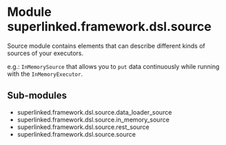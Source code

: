 Module superlinked.framework.dsl.source
=======================================
Source module contains elements that can describe different kinds of sources of your executors.

e.g.: `InMemorySource` that allows you to `put` data continuously while running with the `InMemoryExecutor`.

Sub-modules
-----------
* superlinked.framework.dsl.source.data_loader_source
* superlinked.framework.dsl.source.in_memory_source
* superlinked.framework.dsl.source.rest_source
* superlinked.framework.dsl.source.source
